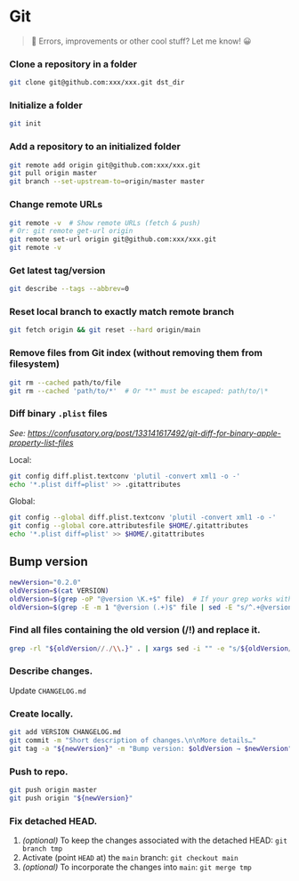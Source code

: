 # Git

> 👋 Errors, improvements or other cool stuff? Let me know! 😀


### Clone a repository in a folder

```bash
git clone git@github.com:xxx/xxx.git dst_dir
```


### Initialize a folder

```bash
git init
```


### Add a repository to an initialized folder

```bash
git remote add origin git@github.com:xxx/xxx.git
git pull origin master
git branch --set-upstream-to=origin/master master
```


### Change remote URLs

```bash
git remote -v  # Show remote URLs (fetch & push)
# Or: git remote get-url origin
git remote set-url origin git@github.com:xxx/xxx.git
git remote -v
```


### Get latest tag/version

```bash
git describe --tags --abbrev=0
```


### Reset local branch to exactly match remote branch

```bash
git fetch origin && git reset --hard origin/main
```


### Remove files from Git index (without removing them from filesystem)

```bash
git rm --cached path/to/file
git rm --cached 'path/to/*'  # Or "*" must be escaped: path/to/\*
```


### Diff binary `.plist` files

*See: https://confusatory.org/post/133141617492/git-diff-for-binary-apple-property-list-files*

Local:

```bash
git config diff.plist.textconv 'plutil -convert xml1 -o -'
echo '*.plist diff=plist' >> .gitattributes
```

Global:
```bash
git config --global diff.plist.textconv 'plutil -convert xml1 -o -'
git config --global core.attributesfile $HOME/.gitattributes
echo '*.plist diff=plist' >> $HOME/.gitattributes
```


## Bump version

```bash
newVersion="0.2.0"
oldVersion=$(cat VERSION)
oldVersion=$(grep -oP "@version \K.+$" file)  # If your grep works with Perl regex.
oldVersion=$(grep -E -m 1 "@version (.+)$" file | sed -E "s/^.+@version (.+)$/\1/")
```


### Find all files containing the old version (/!\) and replace it.

```bash
grep -rl "${oldVersion//./\\.}" . | xargs sed -i "" -e "s/${oldVersion//./\\.}/${newVersion//./\\.}/g"
```


### Describe changes.

Update `CHANGELOG.md`


### Create locally.

```bash
git add VERSION CHANGELOG.md
git commit -m "Short description of changes.\n\nMore details…"
git tag -a "${newVersion}" -m "Bump version: $oldVersion → $newVersion"
```


### Push to repo.

```bash
git push origin master
git push origin "${newVersion}"
```


### Fix detached HEAD.

1. _(optional)_ To keep the changes associated with the detached HEAD: `git branch tmp`
2. Activate (point `HEAD` at) the `main` branch: `git checkout main`
3. _(optional)_ To incorporate the changes into `main`: `git merge tmp`

